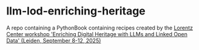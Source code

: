 # llm-lod-enriching-heritage
A repo containing a PythonBook containing recipes created by the [Lorentz Center workshop 'Enriching Digital Heritage with LLMs and Linked Open Data' (Leiden, September 8-12, 2025)](https://github.com/pelagios/llm-lod-enriching-heritage)
